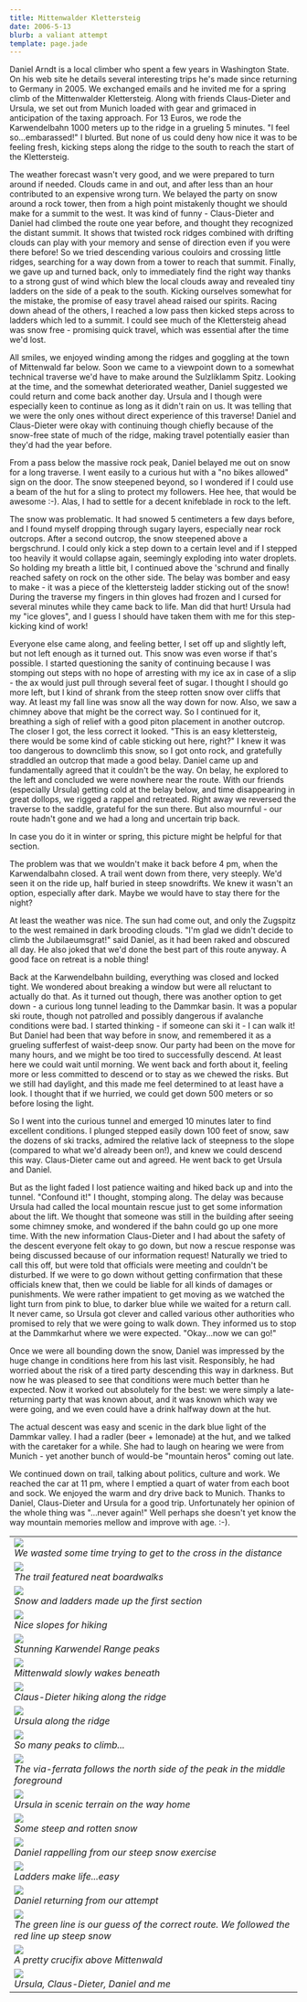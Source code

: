 ```yaml
---
title: Mittenwalder Klettersteig
date: 2006-5-13
blurb: a valiant attempt
template: page.jade
---
```


Daniel Arndt is a local climber who spent a few years in Washington State. On his web site he details several interesting trips he's made since returning to Germany in 2005. We exchanged emails and he invited me for a spring climb of the Mittenwalder Klettersteig. Along with friends Claus-Dieter and Ursula, we set out from Munich loaded with gear and grimaced in anticipation of the taxing approach. For 13 Euros, we rode the Karwendelbahn 1000 meters up to the ridge in a grueling 5 minutes. "I feel so...embarassed!" I blurted. But none of us could deny how nice it was to be feeling fresh, kicking steps along the ridge to the south to reach the start of the Klettersteig.


The weather forecast wasn't very good, and we were prepared to turn around if needed. Clouds came in and out, and after less than an hour contributed to an expensive wrong turn. We belayed the party on snow around a rock tower, then from a high point mistakenly thought we should make for a summit to the west. It was kind of funny - Claus-Dieter and Daniel had climbed the route one year before, and thought they recognized the distant summit. It shows that twisted rock ridges combined with drifting clouds can play with your memory and sense of direction even if you were there before! So we tried descending various couloirs and crossing little ridges, searching for a way down from a tower to reach that summit. Finally, we gave up and turned back, only to immediately find the right way thanks to a strong gust of wind which blew the local clouds away and revealed tiny ladders on the side of a peak to the south. Kicking ourselves somewhat for the mistake, the promise of easy travel ahead raised our spirits. Racing down ahead of the others, I reached a low pass then kicked steps across to ladders which led to a summit. I could see much of the Klettersteig ahead was snow free - promising quick travel, which was essential after the time we'd lost.


All smiles, we enjoyed winding among the ridges and goggling at the town of Mittenwald far below. Soon we came to a viewpoint down to a somewhat technical traverse we'd have to make around the Sulzliklamm Spitz. Looking at the time, and the somewhat deteriorated weather, Daniel suggested we could return and come back another day. Ursula and I though were especially keen to continue as long as it didn't rain on us. It was telling that we were the only ones without direct experience of this traverse! Daniel and Claus-Dieter were okay with continuing though chiefly because of the snow-free state of much of the ridge, making travel potentially easier than they'd had the year before.


From a pass below the massive rock peak, Daniel belayed me out on snow for a long traverse. I went easily to a curious hut with a "no bikes allowed" sign on the door. The snow steepened beyond, so I wondered if I could use a beam of the hut for a sling to protect my followers. Hee hee, that would be awesome :-). Alas, I had to settle for a decent knifeblade in rock to the left.


The snow was problematic. It had snowed 5 centimeters a few days before, and I found myself dropping through sugary layers, especially near rock outcrops. After a second outcrop, the snow steepened above a bergschrund. I could only kick a step down to a certain level and if I stepped too heavily it would collapse again, seemingly exploding into water droplets. So holding my breath a little bit, I continued above the 'schrund and finally reached safety on rock on the other side. The belay was bomber and easy to make - it was a piece of the klettersteig ladder sticking out of the snow! During the traverse my fingers in thin gloves had frozen and I cursed for several minutes while they came back to life. Man did that hurt! Ursula had my "ice gloves", and I guess I should have taken them with me for this step-kicking kind of work!


Everyone else came along, and feeling better, I set off up and slightly left, but not left enough as it turned out. This snow was even worse if that's possible. I started questioning the sanity of continuing because I was stomping out steps with no hope of arresting with my ice ax in case of a slip - the ax would just pull through several feet of sugar. I thought I should go more left, but I kind of shrank from the steep rotten snow over cliffs that way. At least my fall line was snow all the way down for now. Also, we saw a chimney above that might be the correct way. So I continued for it, breathing a sigh of relief with a good piton placement in another outcrop. The closer I got, the less correct it looked. "This is an easy klettersteig, there would be some kind of cable sticking out here, right?" I knew it was too dangerous to downclimb this snow, so I got onto rock, and gratefully straddled an outcrop that made a good belay. Daniel came up and fundamentally agreed that it couldn't be the way. On belay, he explored to the left and concluded we were nowhere near the route. With our friends (especially Ursula) getting cold at the belay below, and time disappearing in great dollops, we rigged a rappel and retreated. Right away we reversed the traverse to the saddle, grateful for the sun there. But also mournful - our route hadn't gone and we had a long and uncertain trip back.


In case you do it in winter or spring, this picture might be helpful for that section.


The problem was that we wouldn't make it back before 4 pm, when the Karwendalbahn closed. A trail went down from there, very steeply. We'd seen it on the ride up, half buried in steep snowdrifts. We knew it wasn't an option, especially after dark. Maybe we would have to stay there for the night?


At least the weather was nice. The sun had come out, and only the Zugspitz to the west remained in dark brooding clouds. "I'm glad we didn't decide to climb the Jubilaeumsgrat!" said Daniel, as it had been raked and obscured all day. He also joked that we'd done the best part of this route anyway. A good face on retreat is a noble thing!


Back at the Karwendelbahn building, everything was closed and locked tight. We wondered about breaking a window but were all reluctant to actually do that. As it turned out though, there was another option to get down - a curious long tunnel leading to the Dammkar basin. It was a popular ski route, though not patrolled and possibly dangerous if avalanche conditions were bad. I started thinking - if someone can ski it - I can walk it! But Daniel had been that way before in snow, and remembered it as a grueling sufferfest of waist-deep snow. Our party had been on the move for many hours, and we might be too tired to successfully descend. At least here we could wait until morning. We went back and forth about it, feeling more or less committed to descend or to stay as we chewed the risks. But we still had daylight, and this made me feel determined to at least have a look. I thought that if we hurried, we could get down 500 meters or so before losing the light.


So I went into the curious tunnel and emerged 10 minutes later to find excellent conditions. I plunged stepped easily down 100 feet of snow, saw the dozens of ski tracks, admired the relative lack of steepness to the slope (compared to what we'd already been on!), and knew we could descend this way. Claus-Dieter came out and agreed. He went back to get Ursula and Daniel.


But as the light faded I lost patience waiting and hiked back up and into the tunnel. "Confound it!" I thought, stomping along. The delay was because Ursula had called the local mountain rescue just to get some information about the lift. We thought that someone was still in the building after seeing some chimney smoke, and wondered if the bahn could go up one more time. With the new information Claus-Dieter and I had about the safety of the descent everyone felt okay to go down, but now a rescue response was being discussed because of our information request! Naturally we tried to call this off, but were told that officials were meeting and couldn't be disturbed. If we were to go down without getting confirmation that these officials knew that, then we could be liable for all kinds of damages or punishments. We were rather impatient to get moving as we watched the light turn from pink to blue, to darker blue while we waited for a return call. It never came, so Ursula got clever and called various other authorities who promised to rely that we were going to walk down. They informed us to stop at the Dammkarhut where we were expected. "Okay...now we can go!"


Once we were all bounding down the snow, Daniel was impressed by the huge change in conditions here from his last visit. Responsibly, he had worried about the risk of a tired party descending this way in darkness. But now he was pleased to see that conditions were much better than he expected. Now it worked out absolutely for the best: we were simply a late-returning party that was known about, and it was known which way we were going, and we even could have a drink halfway down at the hut.


The actual descent was easy and scenic in the dark blue light of the Dammkar valley. I had a radler (beer + lemonade) at the hut, and we talked with the caretaker for a while. She had to laugh on hearing we were from Munich - yet another bunch of would-be "mountain heros" coming out late.


We continued down on trail, talking about politics, culture and work. We reached the car at 11 pm, where I emptied a quart of water from each boot and sock. We enjoyed the warm and dry drive back to Munich. Thanks to Daniel, Claus-Dieter and Ursula for a good trip. Unfortunately her opinion of the whole thing was "...never again!" Well perhaps she doesn't yet know the way mountain memories mellow and improve with age. :-).




<table>
<tr><td>
<a href="images/wrongturn.jpg"><img src="images/wrongturn.jpg"></a><br>
<i>We wasted some time trying to get to the cross in the distance</i>
</td></tr>
<tr><td>
<a href="images/boards.jpg"><img src="images/boards.jpg"></a><br>
<i>The trail featured neat boardwalks</i>
</td></tr>
<tr><td>
<a href="images/earlyladders.jpg"><img src="images/earlyladders.jpg"></a><br>
<i>Snow and ladders made up the first section</i>
</td></tr>
<tr><td>
<a href="images/hikesection.jpg"><img src="images/hikesection.jpg"></a><br>
<i>Nice slopes for hiking</i>
</td></tr>
<tr><td>
<a href="images/karwendel.jpg"><img src="images/karwendel.jpg"></a><br>
<i>Stunning Karwendel Range peaks</i>
</td></tr>
<tr><td>
<a href="images/mittenwaldbelow.jpg"><img src="images/mittenwaldbelow.jpg"></a><br>
<i>Mittenwald slowly wakes beneath</i>
</td></tr>
<tr><td>
<a href="images/moreladders.jpg"><img src="images/moreladders.jpg"></a><br>
<i>Claus-Dieter hiking along the ridge</i>
</td></tr>
<tr><td>
<a href="images/nicesection.jpg"><img src="images/nicesection.jpg"></a><br>
<i>Ursula along the ridge</i>
</td></tr>
<tr><td>
<a href="images/nicetowers.jpg"><img src="images/nicetowers.jpg"></a><br>
<i>So many peaks to climb...</i>
</td></tr>
<tr><td>
<a href="images/overview.jpg"><img src="images/overview.jpg"></a><br>
<i>The via-ferrata follows the north side of the peak in the middle foreground</i>
</td></tr>
<tr><td>
<a href="images/returnsteig.jpg"><img src="images/returnsteig.jpg"></a><br>
<i>Ursula in scenic terrain on the way home</i>
</td></tr>
<tr><td>
<a href="images/snowtraverse.jpg"><img src="images/snowtraverse.jpg"></a><br>
<i>Some steep and rotten snow</i>
</td></tr>
<tr><td>
<a href="images/onrappel.jpg"><img src="images/onrappel.jpg"></a><br>
<i>Daniel rappelling from our steep snow exercise</i>
</td></tr>
<tr><td>
<a href="images/wayhome.jpg"><img src="images/wayhome.jpg"></a><br>
<i>Ladders make life...easy</i>
</td></tr>
<tr><td>
<a href="images/danielwalking.jpg"><img src="images/danielwalking.jpg"></a><br>
<i>Daniel returning from our attempt</i>
</td></tr>
<tr><td>
<a href="images/wrongandright.jpg"><img src="images/wrongandright.jpg"></a><br>
<i>The green line is our guess of the correct route. We followed the red line up steep snow</i>
</td></tr>
<tr><td>
<a href="images/crossabove.jpg"><img src="images/crossabove.jpg"></a><br>
<i>A pretty crucifix above Mittenwald</i>
</td></tr>
<tr><td>
<a href="images/participants.jpg"><img src="images/participants.jpg"></a><br>
<i>Ursula, Claus-Dieter, Daniel and me</i>
</td></tr>
</table>

